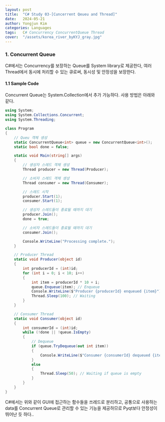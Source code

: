 ```yaml
---
layout: post
title:  "C# Study 03-[Cuncerrent Qeueu and Thread]"
date:   2024-05-21
author: Yongjun Kim
categories: Languages
tags:	C# Concurrency ConcurrentQueue Thread
cover:  "/assets/korea_river_byKYJ_gray.jpg"
---
```


### 1. Concurrent Queue
C#에서는 Concurrency를 보장하는 Queue를 System library로 제공한다, 여러 Thread에서 동시에 처리할 수 있는 큐로써, 동시성 및 안정성을 보장한다.

#### 1.1 Sample Code
Concurrent Queue는 System.Collection에서 추가 가능하다. 사용 방법은 아래와 같다.

```C#
using System;
using System.Collections.Concurrent;
using System.Threading;

class Program
{
    // Queu 객체 생성
    static ConcurrentQueue<int> queue = new ConcurrentQueue<int>();
    static bool done = false;

    static void Main(string[] args)
    {
        // 생성자 스레드 객체 생성
        Thread producer = new Thread(Producer);

        // 소비자 스레드 객체 생성
        Thread consumer = new Thread(Consumer);

        // 스레드 시작
        producer.Start(1);
        consumer.Start(1);

        // 생성자 스레드들이 종료될 때까지 대기
        producer.Join();
        done = true;

        // 소비자 스레드들이 종료될 때까지 대기
        consumer.Join();

        Console.WriteLine("Processing complete.");
    }

    // Producer Thread
    static void Producer(object id)
    {
        int producerId = (int)id;
        for (int i = 0; i < 10; i++)
        {
            int item = producerId * 10 + i;
            queue.Enqueue(item); // Enqueue
            Console.WriteLine($"Producer {producerId} enqueued {item}");
            Thread.Sleep(100); // Waiting
        }
    }

    // Consumer Thread
    static void Consumer(object id)
    {
        int consumerId = (int)id;
        while (!done || !queue.IsEmpty)
        {
            // Dequeue
            if (queue.TryDequeue(out int item))
            {
                Console.WriteLine($"Consumer {consumerId} dequeued {item}");
            }
            else
            {
                Thread.Sleep(50); // Waiting if queue is empty
            }
        }
    }
}

```

C#에서는 위와 같이 GUI에 접근하는 함수들을 쓰레드로 분리하고, 공통으로 사용하는 data를 Concurrent Queue로 관리할 수 있는 기능을 제공하므로 Pyqt보다 안정성이 뛰어난 듯 하다..<br><br>
